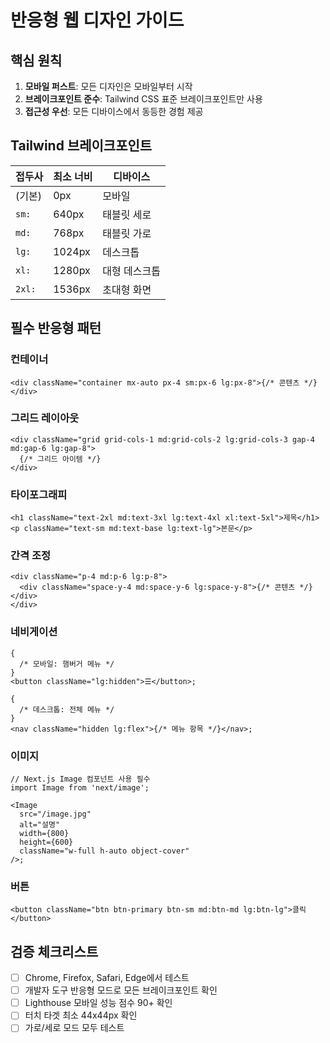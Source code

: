 # 반응형 웹 디자인 가이드

## 핵심 원칙

1. **모바일 퍼스트**: 모든 디자인은 모바일부터 시작
2. **브레이크포인트 준수**: Tailwind CSS 표준 브레이크포인트만 사용
3. **접근성 우선**: 모든 디바이스에서 동등한 경험 제공

## Tailwind 브레이크포인트

| 접두사 | 최소 너비 | 디바이스      |
| ------ | --------- | ------------- |
| (기본) | 0px       | 모바일        |
| `sm:`  | 640px     | 태블릿 세로   |
| `md:`  | 768px     | 태블릿 가로   |
| `lg:`  | 1024px    | 데스크톱      |
| `xl:`  | 1280px    | 대형 데스크톱 |
| `2xl:` | 1536px    | 초대형 화면   |

## 필수 반응형 패턴

### 컨테이너

```tsx
<div className="container mx-auto px-4 sm:px-6 lg:px-8">{/* 콘텐츠 */}</div>
```

### 그리드 레이아웃

```tsx
<div className="grid grid-cols-1 md:grid-cols-2 lg:grid-cols-3 gap-4 md:gap-6 lg:gap-8">
  {/* 그리드 아이템 */}
</div>
```

### 타이포그래피

```tsx
<h1 className="text-2xl md:text-3xl lg:text-4xl xl:text-5xl">제목</h1>
<p className="text-sm md:text-base lg:text-lg">본문</p>
```

### 간격 조정

```tsx
<div className="p-4 md:p-6 lg:p-8">
  <div className="space-y-4 md:space-y-6 lg:space-y-8">{/* 콘텐츠 */}</div>
</div>
```

### 네비게이션

```tsx
{
  /* 모바일: 햄버거 메뉴 */
}
<button className="lg:hidden">☰</button>;

{
  /* 데스크톱: 전체 메뉴 */
}
<nav className="hidden lg:flex">{/* 메뉴 항목 */}</nav>;
```

### 이미지

```tsx
// Next.js Image 컴포넌트 사용 필수
import Image from 'next/image';

<Image
  src="/image.jpg"
  alt="설명"
  width={800}
  height={600}
  className="w-full h-auto object-cover"
/>;
```

### 버튼

```tsx
<button className="btn btn-primary btn-sm md:btn-md lg:btn-lg">클릭</button>
```

## 검증 체크리스트

- [ ] Chrome, Firefox, Safari, Edge에서 테스트
- [ ] 개발자 도구 반응형 모드로 모든 브레이크포인트 확인
- [ ] Lighthouse 모바일 성능 점수 90+ 확인
- [ ] 터치 타겟 최소 44x44px 확인
- [ ] 가로/세로 모드 모두 테스트
